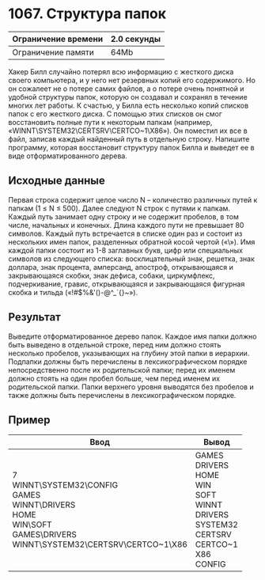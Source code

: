 # 1067. Структура папок

| Ограничение времени |	2.0 секунды |
| ------------------- | --------- |
| Ограничение памяти  |	     64Mb |

Хакер Билл случайно потерял всю информацию с жесткого диска своего компьютера, и у него нет резервных копий его содержимого. Но он сожалеет не о потере самих файлов, а о потере очень понятной и удобной структуры папок, которую он создавал и сохранял в течение многих лет работы.
К счастью, у Билла есть несколько копий списков папок с его жесткого диска. С помощью этих списков он смог восстановить полные пути к некоторым папкам (например, «WINNT\SYSTEM32\CERTSRV\CERTCO~1\X86»). Он поместил их все в файл, записав каждый найденный путь в отдельную строку.
Напишите программу, которая восстановит структуру папок Билла и выведет ее в виде отформатированного дерева.

## Исходные данные

Первая строка содержит целое число N – количество различных путей к папкам (1 ≤ N ≤ 500). Далее следуют N строк с путями к папкам. Каждый путь занимает одну строку и не содержит пробелов, в том числе, начальных и конечных. Длина каждого пути не превышает 80 символов. Каждый путь встречается в списке один раз и состоит из нескольких имен папок, разделенных обратной косой чертой («\»).
Имя каждой папки состоит из 1-8 заглавных букв, цифр или специальных символов из следующего списка: восклицательный знак, решетка, знак доллара, знак процента, амперсанд, апостроф, открывающаяся и закрывающаяся скобки, знак дефиса, собаки, циркумфлекс, подчеркивание, гравис, открывающаяся и закрывающаяся фигурная скобка и тильда («!#$%&'()-@^_`{}~»).

## Результат

Выведите отформатированное дерево папок. Каждое имя папки должно быть выведено в отдельной строке, перед ним должно стоять несколько пробелов, указывающих на глубину этой папки в иерархии. Подпапки должны быть перечислены в лексикографическом порядке непосредственно после их родительской папки; перед их именем должно стоять на один пробел больше, чем перед именем их родительской папки. Папки верхнего уровня выводятся без пробелов и также должны быть перечислены в лексикографическом порядке.

## Пример 

|Ввод |	Вывод |
| --- | ----- |
|7 <br> WINNT\SYSTEM32\CONFIG <br> GAMES <br> WINNT\DRIVERS <br> HOME <br> WIN\SOFT <br> GAMES\DRIVERS <br> WINNT\SYSTEM32\CERTSRV\CERTCO~1\X86 | GAMES <br> DRIVERS <br> HOME <br> WIN <br>  SOFT <br> WINNT <br>  DRIVERS <br>  SYSTEM32 <br>   CERTSRV <br>    CERTCO~1 <br>     X86 <br>   CONFIG |
